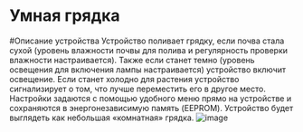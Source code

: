 # Умная грядка

#Описание устройства
Устройство поливает грядку, если почва стала сухой (уровень влажности почвы для полива и регулярность проверки влажности настраивается). Также если станет темно (уровень освещения для включения лампы настраивается) устройство включит освещение. Если станет холодно для растения устройство сигнализирует о том, что лучше переместить его в другое место. 
Настройки задаются с помощью удобного меню прямо на устройстве и сохраняются в энергонезависимую память (EEPROM).
Устройство будет выглядеть как небольшая «комнатная» грядка.
![image](https://user-images.githubusercontent.com/38361403/115989302-674ae000-a5c6-11eb-9203-fc4420a28ad7.png)
